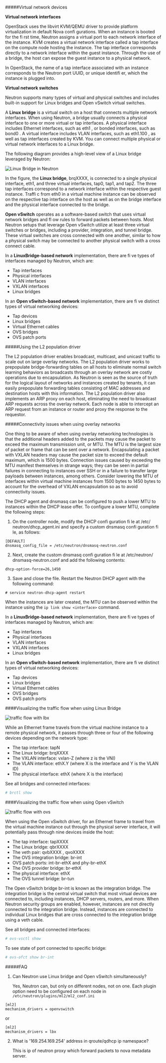 #####Virtual network devices

**Virtual network interfaces**

OpenStack uses the libvirt KVM/QEMU driver to provide platform virtualization in
default Nova confi gurations. When an instance is booted for the fi rst time, Neutron
assigns a virtual port to each network interface of the instance. KVM creates a virtual
network interface called a tap interface on the compute node hosting the instance.
The tap interface corresponds directly to a network interface within the guest
instance. Through the use of a bridge, the host can expose the guest instance to a
physical network.

In OpenStack, the name of a tap interface associated with an instance
corresponds to the Neutron port UUID, or unique identifi er, which the
instance is plugged into.


**Virtual network switches**

Neutron supports many types of virtual and physical switches and includes built-in
support for Linux bridges and Open vSwitch virtual switches.

A **Linux bridge** is a virtual switch on a host that connects multiple network
interfaces. When using Neutron, a bridge usually connects a physical interface to one
or more virtual or tap interfaces. A physical interface includes Ethernet interfaces,
such as eth1 , or bonded interfaces, such as bond0 . A virtual interface includes VLAN
interfaces, such as eth1.100 , as well as tap interfaces created by KVM. You can
connect multiple physical or virtual network interfaces to a Linux bridge.

The following diagram provides a high-level view of a Linux bridge leveraged by
Neutron:

![Linux Bridge in Neutron](img/lbx.png)

In the figure, the **Linux bridge**, brqXXXX, is connected to a single physical interface,
eth1, and three virtual interfaces, tap0, tap1, and tap2. The three tap interfaces
correspond to a network interface within the respective guest instance. Traffi c from
eth0 in a virtual machine instance can be observed on the respective tap interface on
the host as well as on the bridge interface and the physical interface connected to the
bridge.

**Open vSwitch** operates as a software-based switch that uses virtual network bridges
and fl ow rules to forward packets between hosts. Most Neutron setups that leverage
Open vSwitch utilize at least three virtual switches or bridges, including a provider,
integration, and tunnel bridge. These virtual switches are cross connected with one
another, similar to how a physical switch may be connected to another physical
switch with a cross connect cable.

In a **LinuxBridge-based network** implementation, there are fi ve types of interfaces
managed by Neutron, which are:

- Tap interfaces
- Physical interfaces
- VLAN interfaces
- VXLAN interfaces
- Linux bridges

In an **Open vSwitch-based network** implementation, there are fi ve distinct types of
virtual networking devices:

- Tap devices
- Linux bridges
- Virtual Ethernet cables
- OVS bridges
- OVS patch ports


#####Using the L2 population driver

The L2 population driver enables broadcast, multicast, and unicast traffic to scale out on large
overlay networks.
The L2 population driver works to prepopulate bridge-forwarding tables on all hosts
to eliminate normal switch learning behaviors as broadcasts through an overlay
network are costly operations due to encapsulation. As Neutron is seen as the source
of truth for the logical layout of networks and instances created by tenants, it can
easily prepopulate forwarding tables consisting of MAC addresses and destination
hosts with this information. The L2 population driver also implements an ARP proxy
on each host, eliminating the need to broadcast ARP requests across the overlay
network. Each node is able to intercept an ARP request from an instance or router
and proxy the response to the requestor.


#####Connectivity issues when using overlay networks

One thing to be aware of when using overlay networking technologies is that
the additional headers added to the packets may cause the packet to exceed the
maximum transmission unit, or MTU. The MTU is the largest size of packet or
frame that can be sent over a network. Encapsulating a packet with VXLAN headers
may cause the packet size to exceed the default maximum, which is 1500 bytes.
Connection issues caused by exceeding the MTU manifest themselves in strange
ways; they can be seen in partial failures in connecting to instances over SSH or
in a failure to transfer large payloads between instances, among others. Consider
lowering the MTU of interfaces within virtual machine instances from 1500 bytes
to 1450 bytes to account for the overhead of VXLAN encapsulation so as to avoid
connectivity issues.

The DHCP agent and dnsmasq can be configured to push a lower MTU to instances
within the DHCP lease offer. To configure a lower MTU, complete the following
steps:

1. On the controller node, modify the DHCP confi guration fi le at /etc/
neutron/dhcp_agent.ini and specify a custom dnsmasq confi guration fi le,
as follows:
```
[DEFAULT]
dnsmasq_config_file = /etc/neutron/dnsmasq-neutron.conf
```

2. Next, create the custom dnsmasq confi guration fi le at /etc/neutron/
dnsmasq-neutron.conf and add the following contents:
```
dhcp-option-force=26,1450
```

3. Save and close the file. Restart the Neutron DHCP agent with the following
command:
```
# service neutron-dhcp-agent restart
```
When the instances are later created, the MTU can be observed within the instance
using the `ip link show <interface>` command.


In a **LinuxBridge-based network** implementation, there are fi ve types of interfaces
managed by Neutron, which are:

- Tap interfaces
- Physical interfaces
- VLAN interfaces
- VXLAN interfaces
- Linux bridges

In an **Open vSwitch-based network** implementation, there are fi ve distinct types of
virtual networking devices:

- Tap devices
- Linux bridges
- Virtual Ethernet cables
- OVS bridges
- OVS patch ports


####Visualizing the traffic flow when using Linux Bridge

![traffic flow with lbx](img/lbx_flow.png)

While an Ethernet frame travels from the virtual machine instance to a remote
physical network, it passes through three or four of the following devices depending
on the network type:

- The tap interface: tapN
- The Linux bridge: brqXXXX
- The VXLAN interface: vxlan-Z (where z is the VNI)
- The VLAN interface: ethX.Y (where X is the interface and Y is the VLAN ID)
- The physical interface: ethX (where X is the interface)

See all bridges and connected interfaces:

```sh
# brctl show
```


####Visualizing the traffic flow when using Open vSwitch

![traffic flow with ovs](img/ovs_flow.png)

When using the Open vSwitch driver, for an Ethernet frame to travel from the virtual
machine instance out through the physical server interface, it will potentially pass
through nine devices inside the host:

- The tap interface: tapXXXX
- The Linux bridge: qbrXXXX
- The veth pair: qvbXXXX , qvoXXXX
- The OVS integration bridge: br-int
- OVS patch ports: int-br-ethX and phy-br-ethX
- The OVS provider bridge: br-ethX
- The physical interface: ethX
- The OVS tunnel bridge: br-tun

The Open vSwitch bridge br-int is known as the integration bridge. The
integration bridge is the central virtual switch that most virtual devices are
connected to, including instances, DHCP servers, routers, and more. When Neutron
security groups are enabled, however, instances are not directly connected to the
integration bridge. Instead, instances are connected to individual Linux bridges that
are cross connected to the integration bridge using a veth cable.

See all bridges and connected interfaces:
```sh
# ovs-vsctl show
```

To see state of port connected to specific bridge:
```sh
# ovs-ofct show br-int
```


#####FAQ

1. Can Neutron use Linux bridge and Open vSwitch simultaneously?

    Yes, Neutron can, but only on different nodes, not on one. Each plugin option need to be configured on each 
    node in `/etc/neutron/plugins/ml2/ml2_conf.ini`  
```
[ml2]
mechanism_drivers = openvswitch
```
or
```
[ml2]
mechanism_drivers = lbx
```

2. What is '169.254.169.254' address in qroute/qdhcp ip namespace?
 
    This is ip of neutron proxy which forward packets to nova metadata server.
    
    
